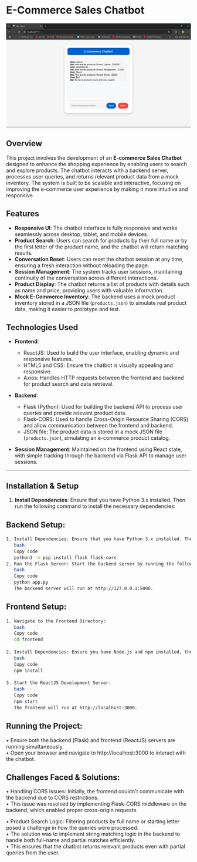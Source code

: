 # E-Commerce Sales Chatbot
![image alt](https://github.com/Pradyumna-1/chatBot/blob/a8d0b62eb415054e140de11fc7b6940d94af5c4b/image.png)
## Overview

This project involves the development of an **E-commerce Sales Chatbot** designed to enhance the shopping experience by enabling users to search and explore products. The chatbot interacts with a backend server, processes user queries, and returns relevant product data from a mock inventory. The system is built to be scalable and interactive, focusing on improving the e-commerce user experience by making it more intuitive and responsive.

## Features

- **Responsive UI**: The chatbot interface is fully responsive and works seamlessly across desktop, tablet, and mobile devices.
- **Product Search**: Users can search for products by their full name or by the first letter of the product name, and the chatbot will return matching results.
- **Conversation Reset**: Users can reset the chatbot session at any time, ensuring a fresh interaction without reloading the page.
- **Session Management**: The system tracks user sessions, maintaining continuity of the conversation across different interactions.
- **Product Display**: The chatbot returns a list of products with details such as name and price, providing users with valuable information.
- **Mock E-Commerce Inventory**: The backend uses a mock product inventory stored in a JSON file (`products.json`) to simulate real product data, making it easier to prototype and test.

## Technologies Used

- **Frontend**:
  - ReactJS: Used to build the user interface, enabling dynamic and responsive features.
  - HTML5 and CSS: Ensure the chatbot is visually appealing and responsive.
  - Axios: Handles HTTP requests between the frontend and backend for product search and data retrieval.

- **Backend**:
  - Flask (Python): Used for building the backend API to process user queries and provide relevant product data.
  - Flask-CORS: Used to handle Cross-Origin Resource Sharing (CORS) and allow communication between the frontend and backend.
  - JSON file: The product data is stored in a mock JSON file (`products.json`), simulating an e-commerce product catalog.

- **Session Management**: Maintained on the frontend using React state, with simple tracking through the backend via Flask API to manage user sessions.

---

## Installation & Setup

1. **Install Dependencies**: Ensure that you have Python 3.x installed. Then run the following command to install the necessary dependencies:

## Backend Setup:
```bash
1. Install Dependencies: Ensure that you have Python 3.x installed. Then run the following command to install the necessary dependencies:
   bash
   Copy code
   python3 -m pip install flask flask-cors
2. Run the Flask Server: Start the backend server by running the following command:
   bash
   Copy code
   python app.py
   The backend server will run at http://127.0.0.1:5000.
```
## Frontend Setup:
```bash
1. Navigate to the Frontend Directory:
   bash
   Copy code
   cd frontend

2. Install Dependencies: Ensure you have Node.js and npm installed, then run:
   bash
   Copy code
   npm install

3. Start the ReactJS Development Server:
   bash
   Copy code
   npm start
   The frontend will run at http://localhost:3000.
```
## Running the Project:
• Ensure both the backend (Flask) and frontend (ReactJS) servers are running simultaneously. <br>
• Open your browser and navigate to http://localhost:3000 to interact with the chatbot.

## Challenges Faced & Solutions:

• Handling CORS Issues: Initially, the frontend couldn't communicate with the backend due to CORS restrictions. <br>
• This issue was resolved by implementing Flask-CORS middleware on the backend, which enabled proper cross-origin requests.

• Product Search Logic: Filtering products by full name or starting letter posed a challenge in how the queries were processed. <br>
• The solution was to implement string matching logic in the backend to handle both full-name and partial matches efficiently. <br>
• This ensures that the chatbot returns relevant products even with partial queries from the user.
